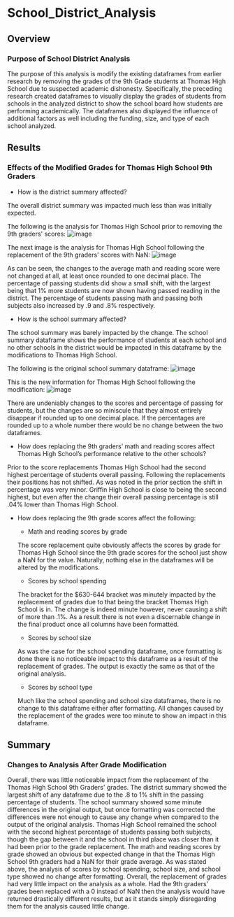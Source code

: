 # School_District_Analysis

## Overview
### Purpose of School District Analysis


The purpose of this analysis is modify the existing dataframes from earlier research by removing the grades of the 9th Grade students at Thomas High School due to suspected academic dishonesty. Specifically, the preceding research created dataframes to visually display the grades of students from schools in the analyzed district to show the school board how students are performing academically. The dataframes also displayed the influence of additional factors as well including the funding, size, and type of each school analyzed.

## Results
### Effects of the Modified Grades for Thomas High School 9th Graders


- How is the district summary affected?

The overall district summary was impacted much less than was initially expected.

The following is the analysis for Thomas High School prior to removing the 9th graders' scores:
![image](https://user-images.githubusercontent.com/92831138/145235850-60e9d97a-6572-4ea5-a78f-e862801096a6.png)

The next image is the analysis for Thomas High School following the replacement of the 9th graders' scores with NaN:
![image](https://user-images.githubusercontent.com/92831138/145235541-a2ae9e6e-0d90-46ea-b757-7c5ff6485b92.png)

As can be seen, the changes to the average math and reading score were not changed at all, at least once rounded to one decimal place. The percentage of passing students did show a small shift, with the largest being that 1% more students are now shown having passed reading in the district. The percentage of students passing math and passing both subjects also increased by .9 and .8% respectively. 

- How is the school summary affected?

The school summary was barely impacted by the change. The school summary dataframe shows the performance of students at each school and no other schools in the district would be impacted in this dataframe by the modifications to Thomas High School.

The following is the original school summary dataframe:
![image](https://user-images.githubusercontent.com/92831138/145238791-0aeca3f2-ae64-416c-8bd8-c9cfee1d9fe8.png)

This is the new information for Thomas High School following the modification:
![image](https://user-images.githubusercontent.com/92831138/145238931-0f614a2b-fc5d-47ed-a08b-d90ebf5afb12.png)

There are undeniably changes to the scores and percentage of passing for students, but the changes are so miniscule that they almost entirely disappear if rounded up to one decimal place. If the percentages are rounded up to a whole number there would be no change between the two dataframes.

- How does replacing the 9th graders’ math and reading scores affect Thomas High School’s performance relative to the other schools?

Prior to the score replacements Thomas High School had the second highest percentage of students overall passing. Following the replacements their positions has not shifted. As was noted in the prior section the shift in percentage was very minor. Griffin High School is close to being the second highest, but even after the change their overall passing percentage is still .04% lower than Thomas High School. 

- How does replacing the 9th grade scores affect the following:
  - Math and reading scores by grade
  
  The score replacement quite obviously affects the scores by grade for Thomas High School since the 9th grade scores for the school just show a NaN for the value. Naturally, nothing else in the dataframes will be altered by the modifications.
 
  - Scores by school spending
  
  The bracket for the $630-644 bracket was minutely impacted by the replacement of grades due to that being the bracket Thomas High School is in. The change is indeed minute however, never causing a shift of more than .1%. As a result there is not even a discernable change in the final product once all columns have been formatted. 

  - Scores by school size
  
  As was the case for the school spending dataframe, once formatting is done there is no noticeable impact to this dataframe as a result of the replacement of grades. The output is exactly the same as that of the original analysis. 

  - Scores by school type
  
  Much like the school spending and school size dataframes, there is no change to this dataframe either after formatting. All changes caused by the replacement of the grades were too minute to show an impact in this dataframe. 

## Summary
### Changes to Analysis After Grade Modification

Overall, there was little noticeable impact from the replacement of the Thomas High School 9th Graders' grades. The district summary showed the largest shift of any dataframe due to the .8 to 1% shift in the passing percentage of students. The school summary showed some minute differences in the original output, but once formatting was corrected the differences were not enough to cause any change when compared to the output of the original analysis. Thomas High School remained the school with the second highest percentage of students passing both subjects, though the gap between it and the school in third place was closer than it had been prior to the grade replacement. The math and reading scores by grade showed an obvious but expected change in that the Thomas High School 9th graders had a NaN for their grade average. As was stated above, the analysis of scores by school spending, school size, and school type showed no change after formatting. Overall, the replacement of grades had very little impact on the analysis as a whole. Had the 9th graders' grades been replaced with a 0 instead of NaN then the analysis would have returned drastically different results, but as it stands simply disregarding them for the analysis caused little change. 
